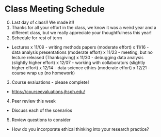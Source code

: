 # Class Meeting Schedule

0. Last day of class!! We made it!!
1. Thanks for all your effort in the class, we know it was a weird year and a different class, but we really appreciate your thoughtfulness this year!
2. Schedule for rest of term
  - Lectures
    x 11/09 - writing methods papers (moderate effort)
    x 11/16 - data analysis presentations (moderate effort)
    x 11/23 - meeting, but no lecture released (Thanksgiving)
    x 11/30 - debugging data analysis (slightly higher effort)
    x 12/07 - working with collaborators (slightly higher effort)
    x 12/14 - data science ethics (moderate effort)
    x 12/21 - course wrap up (no homework)
3. Course evaluations - please complete!
  - https://courseevaluations.jhsph.edu/
4. Peer review this week
  - Discuss each of the scenarios 
5. Review questions to consider
  - How do you incorporate ethical thinking into your research practice?
  
  
  
  
